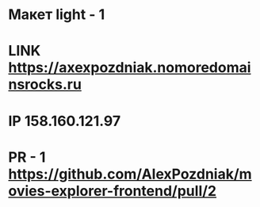 # Макет light - 1
# LINK https://axexpozdniak.nomoredomainsrocks.ru
# IP 158.160.121.97
# PR - 1 https://github.com/AlexPozdniak/movies-explorer-frontend/pull/2